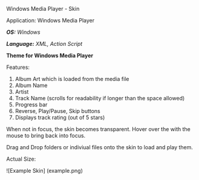 Windows Media Player - Skin


Application: Windows Media Player

_**OS:** Windows_

_**Language:** XML, Action Script_


**Theme for Windows Media Player**

Features:

1. Album Art which is loaded from the media file 
2. Album Name
3. Artist
4. Track Name (scrolls for readability if longer than the space allowed)
5. Progress bar
6. Reverse, Play/Pause, Skip buttons
7. Displays track rating (out of 5 stars)


When not in focus, the skin becomes transparent. Hover over the with the mouse to bring back into focus.

Drag and Drop folders or indiviual files onto the skin to load and play them.

Actual Size:

![Example Skin] (example.png)
